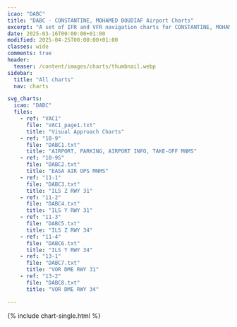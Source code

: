 ```yaml
---
icao: "DABC" 
title: "DABC - CONSTANTINE, MOHAMED BOUDIAF Airport Charts"
excerpt: "A set of IFR and VFR navigation charts for CONSTANTINE, MOHAMED BOUDIAF Airport"
date: 2025-03-16T00:00:00+01:00
modified: 2025-04-25T00:00:00+01:00
classes: wide
comments: true
header:
  teaser: /content/images/charts/thumbnail.webp
sidebar:
  title: "All charts"
  nav: charts

svg_charts:
  icao: "DABC"
  files:
    - ref: "VAC1"
      file: "VAC1_page1.txt"
      title: "Visual Approach Charts"
    - ref: "10-9"
      file: "DABC1.txt"
      title: "AIRPORT, PARKING, AIRPORT INFO, TAKE-OFF MNMS"
    - ref: "10-9S"
      file: "DABC2.txt"
      title: "EASA AIR OPS MNMS"
    - ref: "11-1"
      file: "DABC3.txt"
      title: "ILS Z RWY 31"
    - ref: "11-2"
      file: "DABC4.txt"
      title: "ILS Y RWY 31"
    - ref: "11-3"
      file: "DABC5.txt"
      title: "ILS Z RWY 34"
    - ref: "11-4"
      file: "DABC6.txt"
      title: "ILS Y RWY 34"
    - ref: "13-1"
      file: "DABC7.txt"
      title: "VOR DME RWY 31"
    - ref: "13-2"
      file: "DABC8.txt"
      title: "VOR DME RWY 34"

---
```


{% include chart-single.html %}
